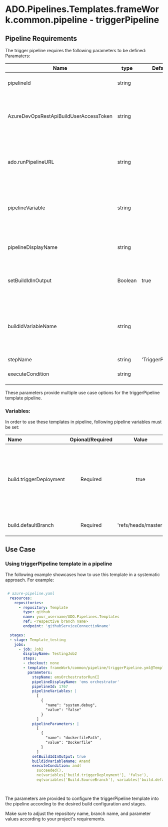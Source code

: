 # ADO.Pipelines.Templates.frameWork.common.pipeline - triggerPipeline


## Pipeline Requirements

The trigger pipeline requires the following parameters to be defined:
Paramaters:


| Name  | type | Default | Values | Opional/Required | Comments |
| ------------- | ------------- | ------------- | ------------- | ------------- | ------------- |
| pipelineId | string | | | Required | The definition id of the pipeline to be triggered |
| AzureDevOpsRestApiBuildUserAccessToken | string | | | Required | Already setup in 'Build Variables' pipeline library. The PAT to be used while calling the rest api endpoint |
| ado.runPipelineURL | string | | | Required | Already setup in 'AFS Build Variables' pipeline library. The rest endpoint to trigger a pipeline run |
| pipelineVariable | string | | | Optional | Queue time pipeline variables to passed while triggering the pipeline. This should be a json format |
| pipelineDisplayName | string | | | Optional | Display name of the pipeline to be triggered. This would show up in step display name |
| setBuildIdInOutput | Boolean | true | true/false | Optional | Indicates whether to set the triggered pipeline build id in ouput variable or not |
| buildIdVariableName | string | | | Optional | Must be set when setBuildIdInOutput is 'true'. The template will use this variable name to set the build id in output varaible for further usage in the job/step |
| stepName | string | 'TriggerPipeline' | | Optional | Name of the step |
| executeCondition | string | | | Optional | Condition on which this step to be run |


  These parameters provide multiple use case options for the triggerPipeline template pipeline.

### Variables:

In order to use these templates in pipeline, following pipeline variables must be set:

| Name  | Opional/Required | Value | Comments |
| :------------- | :-------------: | :-------------: | :------------- |
| build.triggerDeployment | Required | true | Already set in 'AFS Build Variables' pipeline library. The rest api url to get the latest build id |
| build.defaultBranch | Required | 'refs/heads/master' | Branch to be considered |

 



  ## Use Case


### Using triggerPipeline template in a pipeline

The following example showcases how to use this template in a systematic approach. For example: 

```yaml

 # azure-pipeline.yaml
  resources:
    repositories:
      - repository: Template
        type: github
        name: your_username/ADO.Pipelines.Templates
        ref: <respective branch name>
        endpoint: 'githubServiceConnectioNname'

  stages:
  - stage: Template_testing 
    jobs:
      - job: Job2
        displayName: TestingJob2
        steps:
        - checkout: none
        - template: frameWork/common/pipeline/triggerPipeline.yml@Template
          parameters:
            stepName: emsOrchestratorRunCI
            pipelineDisplayName: 'ems orchestrator'
            pipelineId: 1767
            pipelineVariables: |
              [
                {
                  "name": "system.debug",
                  "value": "false"             
                }
              ]
            pipelineParameters: |
              [
                {
                  "name": "dockerfilePath",
                  "value": "Dockerfile"          
                }
              ]  
            setBuildIdInOutput: true
            buildIdVariableName: Anand
            executeCondition: and(
              succeeded(), 
              ne(variables['build.triggerDeployment'], 'false'),
              eq(variables['Build.SourceBranch'], variables['build.defaultBranch']))
   



```

The parameters are provided to configure the triggerPipeline template into the pipeline according to the desired build configuration and stages.

Make sure to adjust the repository name, branch name, and parameter values according to your project's requirements.
